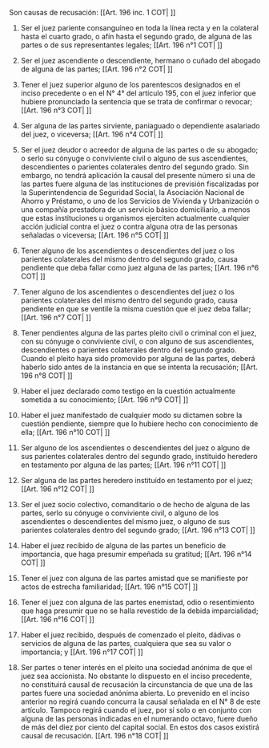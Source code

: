 Son causas de recusación: [[Art. 196 inc. 1 COT| ]]

1) Ser el juez pariente consanguíneo en toda la línea recta y en la colateral hasta el cuarto grado, o afín hasta el segundo grado, de alguna de las partes o de sus representantes legales; [[Art. 196 n°1 COT| ]]

2) Ser el juez ascendiente o descendiente, hermano o cuñado del abogado de alguna de las partes; [[Art. 196 n°2 COT| ]]

3) Tener el juez superior alguno de los parentescos designados en el inciso precedente o en el N° 4° del artículo 195, con el juez inferior que hubiere pronunciado la sentencia que se trata de confirmar o revocar; [[Art. 196 n°3 COT| ]]

4) Ser alguna de las partes sirviente, paniaguado o dependiente asalariado del juez, o viceversa; [[Art. 196 n°4 COT| ]]

5) Ser el juez deudor o acreedor de alguna de las partes o de su abogado; o serlo su cónyuge o conviviente civil o alguno de sus ascendientes, descendientes o parientes colaterales dentro del segundo grado. Sin embargo, no tendrá aplicación la causal del presente número si una de las partes fuere alguna de las instituciones de previsión fiscalizadas por la Superintendencia de Seguridad Social, la Asociación Nacional de Ahorro y Préstamo, o uno de los Servicios de Vivienda y Urbanización o una compañía prestadora de un servicio básico domiciliario, a menos que estas instituciones u organismos ejerciten actualmente cualquier acción judicial contra el juez o contra alguna otra de las personas señaladas o viceversa; [[Art. 196 n°5 COT| ]]

6) Tener alguno de los ascendientes o descendientes del juez o los parientes colaterales del mismo dentro del segundo grado, causa pendiente que deba fallar como juez alguna de las partes; [[Art. 196 n°6 COT| ]]

7) Tener alguno de los ascendientes o descendientes del juez o los parientes colaterales del mismo dentro del segundo grado, causa pendiente en que se ventile la misma cuestión que el juez deba fallar; [[Art. 196 n°7 COT| ]]

8) Tener pendientes alguna de las partes pleito civil o criminal con el juez, con su cónyuge o conviviente civil, o con alguno de sus ascendientes, descendientes o parientes colaterales dentro del segundo grado. Cuando el pleito haya sido promovido por alguna de las partes, deberá haberlo sido antes de la instancia en que se intenta la recusación; [[Art. 196 n°8 COT| ]]

9) Haber el juez declarado como testigo en la cuestión actualmente sometida a su conocimiento; [[Art. 196 n°9 COT| ]]

10) Haber el juez manifestado de cualquier modo su dictamen sobre la cuestión pendiente, siempre que lo hubiere hecho con conocimiento de ella; [[Art. 196 n°10 COT| ]]

11) Ser alguno de los ascendientes o descendientes del juez o alguno de sus parientes colaterales dentro del segundo grado, instituido heredero en testamento por alguna de las partes; [[Art. 196 n°11 COT| ]]

12) Ser alguna de las partes heredero instituído en testamento por el juez; [[Art. 196 n°12 COT| ]]

13) Ser el juez socio colectivo, comanditario o de hecho de alguna de las partes, serlo su cónyuge o conviviente civil, o alguno de los ascendientes o descendientes del mismo juez, o alguno de sus parientes colaterales dentro del segundo grado; [[Art. 196 n°13 COT| ]]

14) Haber el juez recibido de alguna de las partes un beneficio de importancia, que haga presumir empeñada su gratitud; [[Art. 196 n°14 COT| ]]

15) Tener el juez con alguna de las partes amistad que se manifieste por actos de estrecha familiaridad; [[Art. 196 n°15 COT| ]]

16) Tener el juez con alguna de las partes enemistad, odio o resentimiento que haga presumir que no se halla revestido de la debida imparcialidad; [[Art. 196 n°16 COT| ]]

17) Haber el juez recibido, después de comenzado el pleito, dádivas o servicios de alguna de las partes, cualquiera que sea su valor o importancia; y [[Art. 196 n°17 COT| ]]

18) Ser partes o tener interés en el pleito una sociedad anónima de que el juez sea accionista. No obstante lo dispuesto en el inciso precedente, no constituirá causal de recusación la circunstancia de que una de las partes fuere una sociedad anónima abierta. Lo prevenido en el inciso anterior no regirá cuando concurra la causal señalada en el N° 8 de este artículo. Tampoco regirá cuando el juez, por sí solo o en conjunto con alguna de las personas indicadas en el numerando octavo, fuere dueño de más del diez por ciento del capital social. En estos dos casos existirá causal de recusación. [[Art. 196 n°18 COT| ]]